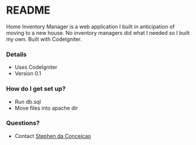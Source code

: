 # README #

Home Inventory Manager is a web application I built in anticipation of moving to a new house. No inventory managers did what I needed so I built my own. Built with CodeIgniter.

### Details ###

* Uses CodeIgniter
* Version 0.1


### How do I get set up? ###

* Run db.sql
* Move files into apache dir 


### Questions? ###

* Contact [Stephen da Conceicao](mailto:stephen@stephenandrewdesigns.com)